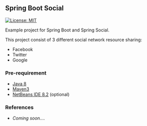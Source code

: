 ## Spring Boot Social
[![License: MIT](https://img.shields.io/badge/License-MIT-blue.svg)](/LICENSE)

Example project for Spring Boot and Spring Social.

This project consist of 3 different social network resource sharing:

- Facebook
- Twitter
- Google



### Pre-requirement

- [Java 8](http://www.oracle.com/technetwork/java/javase/downloads/jdk8-downloads-2133151.html)
- [Maven3](https://maven.apache.org/index.html)
- [NetBeans IDE 8.2](https://netbeans.org/) (optional)



### References

- _Coming soon...._
